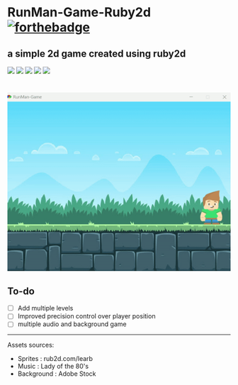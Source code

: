 # RunMan-Game-Ruby2d [![forthebadge](https://forthebadge.com/images/badges/built-with-love.svg)](https://forthebadge.com)

## a simple 2d game created using ruby2d



![](https://img.shields.io/badge/maintained-yes-green?style=for-the-badge)
![](https://img.shields.io/github/forks/agneay/RunMan-Game-Ruby2d?style=for-the-badge)
![](https://img.shields.io/github/issues/agneay/RunMan-Game-Ruby2d?style=for-the-badge)
![](https://img.shields.io/github/stars/agneay/RunMan-Game-Ruby2d?style=for-the-badge)
![](https://img.shields.io/github/license/agneay/RunMan-Game-Ruby2d?style=for-the-badge)

#
# 



![](https://github.com/agneay/RunMan-Game-Ruby2d/blob/main/assets/video/video-ezgif.com-video-to-gif-converter.gif)

## To-do
- [ ] Add multiple levels
- [ ] Improved precision control over player position
- [ ] multiple audio and background game
---
Assets sources:
* Sprites     : rub2d.com/learb
* Music       : Lady of the 80's
* Background  : Adobe Stock
